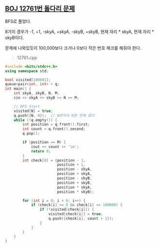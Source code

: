 ## [BOJ 12761번 돌다리 문제](https://www.acmicpc.net/problem/12761)

BFS로 풀었다.

8가지 경우가 -1, +1, -skyA, +skyA, -skyB, +skyB, 현재 자리 * skyA, 현재 자리 * skyB이다.

문제에 나와있듯이 100,000보다 크거나 0보다 작은 번호 체크를 해줘야 한다.

> 12761.cpp

```cpp
#include <bits/stdc++.h>
using namespace std;

bool visited[100001];
queue<pair<int, int> > q;
int main() {
    int skyA, skyB, N, M;
    cin >> skyA >> skyB >> N >> M;

    // BFS Start
    visited[N] = true;
    q.push({N, 0});  // N번자리 0번 만에 왔다
    while (!q.empty()) {
        int position = q.front().first;
        int count = q.front().second;
        q.pop();

        if (position == M) {
            cout << count << '\n';
            return 0;
        }
        int check[8] = {position - 1,
                        position + 1,
                        position - skyA,
                        position + skyA,
                        position - skyB,
                        position + skyB,
                        position * skyA,
                        position * skyB};

        for (int i = 0; i < 8; i++) {
            if (check[i] >= 0 && check[i] <= 100000) {
                if (!visited[check[i]]) {
                    visited[check[i]] = true;
                    q.push({check[i], count + 1});
                }
            }
        }
    }
}

```